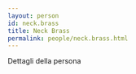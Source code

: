 ```yaml
---
layout: person
id: neck.brass
title: Neck Brass
permalink: people/neck.brass.html
---
```


Dettagli della persona